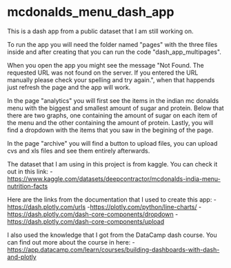 # mcdonalds_menu_dash_app
This is a dash app from a public dataset that I am  still working on.

To run the app you will need the folder named "pages" with the three files inside and after creating that you can run the code "dash_app_multipages".

When you open the app you might see the message "Not Found. The requested URL was not found on the server. If you entered the URL manually please check your spelling and try again.", when that happends just refresh the page and the app will work.

In the page "analytics" you will first see the items in the indian mc donalds menu with the biggest and smallest amount of sugar and protein. Below that there are two graphs, one containing the amount of sugar on each item of the menu and the other containing the amount of protein. Lastly, you will find a dropdown with the items that you saw in the begining of the page.

In the page "archive" you will find a button to upload files, you can upload cvs and xls files and see them entirely afterwards.

The dataset that I am using in this project is from kaggle. You can check it out in this link:
-https://www.kaggle.com/datasets/deepcontractor/mcdonalds-india-menu-nutrition-facts

Here are the links from the documentation that I used to create this app:
-https://dash.plotly.com/urls
-https://plotly.com/python/line-charts/
-https://dash.plotly.com/dash-core-components/dropdown
-https://dash.plotly.com/dash-core-components/upload

I also used the knowledge that I got from the DataCamp dash course. You can find out more about the course in here:
-https://app.datacamp.com/learn/courses/building-dashboards-with-dash-and-plotly
